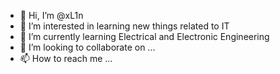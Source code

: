 - 👋 Hi, I’m @xL1n
- 👀 I’m interested in learning new things related to IT
- 🌱 I’m currently learning Electrical and Electronic Engineering
- 💞️ I’m looking to collaborate on ...
- 📫 How to reach me ...

<!---
xL1n/xL1n is a ✨ special ✨ repository because its `README.md` (this file) appears on your GitHub profile.
You can click the Preview link to take a look at your changes.
--->
